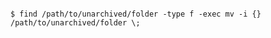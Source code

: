 <!-- usedin: [ _includes/_inlines/Databases/common/database-backup/database-backups_mongodb.md] -->


```

$ find /path/to/unarchived/folder -type f -exec mv -i {} /path/to/unarchived/folder \;

```
